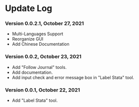 # Update Log

### Version 0.0.2.1, October 27, 2021

* Multi-Languages Support
* Reorganize GUI
* Add Chinese Documentation

### Version 0.0.2, October 23, 2021

* Add "Follow Journal" tools.
* Add documentation.
* Add input check and error message box in "Label Stata" tool.

### Version 0.0.1, October 22, 2021

* Add "Label Stata" tool.
